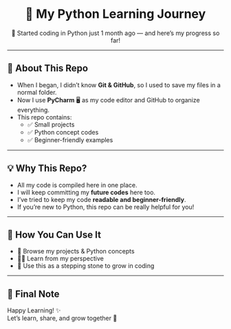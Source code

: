 <h1 align="center">🐍 My Python Learning Journey</h1>
<p align="center">
  🚀 Started coding in Python just 1 month ago — and here’s my progress so far!
</p>

---

## 📖 About This Repo
- When I began, I didn’t know **Git & GitHub**, so I used to save my files in a normal folder.  
- Now I use **PyCharm** 🖥️ as my code editor and GitHub to organize everything.  
- This repo contains:
  - ✅ Small projects  
  - ✅ Python concept codes  
  - ✅ Beginner-friendly examples  

---

## 💡 Why This Repo?
- All my code is compiled here in one place.  
- I will keep committing my **future codes** here too.  
- I’ve tried to keep my code **readable and beginner-friendly**.  
- If you’re new to Python, this repo can be really helpful for you!  

---

## 🎯 How You Can Use It
- 📂 Browse my projects & Python concepts  
- 🧑‍💻 Learn from my perspective  
- 🌱 Use this as a stepping stone to grow in coding  

---

## 🤝 Final Note
Happy Learning! ✨  
Let’s learn, share, and grow together 🚀
